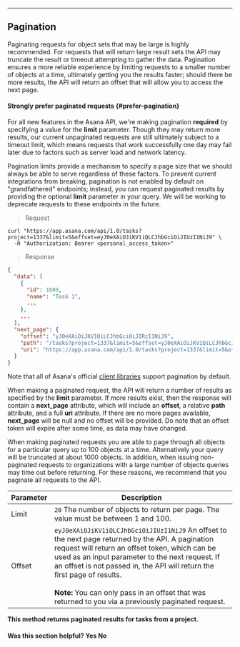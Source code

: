 <hr>
<section class="full-section">

## Pagination

Paginating requests for object sets that may be large is highly recommended. For requests that will return large result
sets the API may truncate the result or timeout attempting to gather the data. Pagination ensures a more reliable
experience by limiting requests to a smaller number of objects at a time, ultimately getting you the results faster;
should there be more results, the API will return an offset that will allow you to access the next page.

#### Strongly prefer paginated requests {#prefer-pagination}

For all new features in the Asana API, we're making pagination **required** by
specifying a value for the **limit** parameter. Though they may return more
results, our current unpaginated requests are still ultimately subject to a
timeout limit, which means requests that work successfully one day may fail later due
to factors such as server load and network latency.

Pagination limits provide a mechanism to specify a page size that we should
always be able to serve regardless of these factors. To prevent current
integrations from breaking, pagination is not enabled by default on
"grandfathered" endpoints; instead, you can request paginated results by
providing the optional **limit** parameter in your query. We will be working to
deprecate requests to these endpoints in the future.

> Request

```shell
curl "https://app.asana.com/api/1.0/tasks?project=1337&limit=5&offset=eyJ0eXAiOJiKV1iQLCJhbGciOiJIUzI1NiJ9" \
  -H "Authorization: Bearer <personal_access_token>"
```

> Response

```json
{
  "data": [
    {
      "id": 1000,
      "name": "Task 1",
      ...
    },
    ...
  ],
  "next_page": {
    "offset": "yJ0eXAiOiJKV1QiLCJhbGciOiJIRzI1NiJ9",
    "path": "/tasks?project=1337&limit=5&offset=yJ0eXAiOiJKV1QiLCJhbGciOiJIRzI1NiJ9",
    "uri": "https://app.asana.com/api/1.0/tasks?project=1337&limit=5&offset=yJ0eXAiOiJKV1QiLCJhbGciOiJIRzI1NiJ9"
  }
}
```

Note that all of Asana's official [client
libraries](#official-client-libraries) support
pagination by default.

When making a paginated request, the API will return a number of results as specified by the **limit** parameter.
If more results exist, then the response will contain a **next_page** attribute, which will include an **offset**, a
relative **path** attribute, and a full **uri** attribute. If there are no more pages available, **next_page** will be
null and no offset will be provided. Do note that an offset token will expire after some time, as data may have changed.

When making paginated requests you are able to page through all objects for a particular query up to 100 objects at a time.
Alternatively your query will be truncated at about 1000 objects. In addition, when issuing non-paginated requests to
organizations with a large number of objects queries may time out before returning. For these reasons, we recommend that
you paginate all requests to the API.

| Parameter | Description |
|---|---|
| Limit | `20` The number of objects to return per page. The value must be between 1 and 100. |
| Offset | `eyJ0eXAiOJiKV1iQLCJhbGciOiJIUzI1NiJ9` An offset to the next page returned by the API. A pagination request will return an offset token, which can be used as an input parameter to the next request. If an offset is not passed in, the API will return the first page of results. <br><br><strong>Note:</strong> You can only pass in an offset that was returned to you via a previously paginated request. |

**This method returns paginated results for tasks from a project.**

<div>
  <div class="docs-helpful-feedback-content">
      <h4>Was this section helpful? <a class="positiveFeedback-DevSatisfaction" style="cursor:pointer;">Yes </a><a class="negativeFeedback-DevSatisfaction" style="cursor:pointer;">No</a></h4>
  </div>
</div>

</section>
